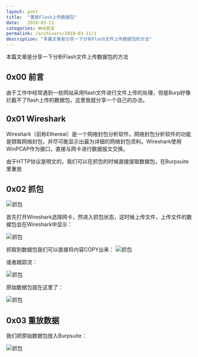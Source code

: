 ```yaml
---
layout: post
title:  "重放Flash上传数据包"
date:   2018-03-11
categories: Web安全
permalink: /archivers/2018-03-11/1
description: "本篇文章是分享一下分析Flash文件上传数据包的方法"
---
```

本篇文章是分享一下分析Flash文件上传数据包的方法
<!--more-->
## 0x00 前言

由于工作中经常遇到一些网站采用flash文件进行文件上传的处理，但是Burp好像拦截不了flash上传的数据包，这里我就分享一个自己的办法。


## 0x01 Wireshark

Wireshark（前称Ethereal）是一个网络封包分析软件。网络封包分析软件的功能是撷取网络封包，并尽可能显示出最为详细的网络封包资料。Wireshark使用WinPCAP作为接口，直接与网卡进行数据报文交换。

由于HTTP协议是明文的，我们可以在抓包的时候直接提取数据包，在Burpsuite里重放


## 0x02 抓包

![抓包][0x01]


首先打开Wireshark选择网卡，然进入抓包状态，这时候上传文件，上传文件的数据包会在Wireshark中显示：

![抓包][0x05]


抓取到数据包我们可以直接将内容COPY出来：
![抓包][0x02]

或者跟踪流：

![抓包][0x03]

原始数据包就在这里了：

![抓包][0x04]

## 0x03 重放数据

我们把原始数据包放入Burpsuite：

![抓包][0x06]

[0x01]: http://rvn0xsy.oss-cn-shanghai.aliyuncs.com/2018-03-11/0x01.png
[0x02]: http://rvn0xsy.oss-cn-shanghai.aliyuncs.com/2018-03-11/0x02.png
[0x03]: http://rvn0xsy.oss-cn-shanghai.aliyuncs.com/2018-03-11/0x03.png
[0x04]: http://rvn0xsy.oss-cn-shanghai.aliyuncs.com/2018-03-11/0x04.png
[0x05]: http://rvn0xsy.oss-cn-shanghai.aliyuncs.com/2018-03-11/0x05.png
[0x06]: http://rvn0xsy.oss-cn-shanghai.aliyuncs.com/2018-03-11/0x06.png